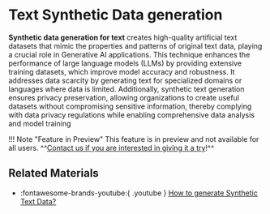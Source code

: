 # Text Synthetic Data generation

**Synthetic data generation for text** creates high-quality artificial text datasets that mimic the properties and patterns of original text data,
playing a crucial role in Generative AI applications. This technique enhances the performance of large language models (LLMs) by providing
extensive training datasets, which improve model accuracy and robustness. It addresses data scarcity by generating text for specialized domains or
languages where data is limited. Additionally, synthetic text generation ensures privacy preservation, allowing organizations to create useful datasets
without compromising sensitive information, thereby complying with data privacy regulations while enabling comprehensive data analysis and model training​

!!! Note "Feature in Preview"
    This feature is in preview and not available for all users. ^^[Contact us if you are interested in giving it a try](https://ydata.ai/contact-us)!^^

## Related Materials
- :fontawesome-brands-youtube:{ .youtube } <a href="https://www.youtube.com/watch?v=sAQ3tNEOhow&t=91s"><u>How to generate Synthetic Text Data?</u></a>
